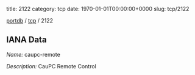 title: 2122
category: tcp
date: 1970-01-01T00:00:00+0000
slug: tcp/2122

[portdb](/) / [tcp](/category/tcp.html) / 2122


## IANA Data

_Name:_ caupc-remote

_Description:_ CauPC Remote Control

